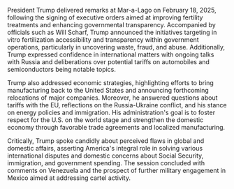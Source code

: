 President Trump delivered remarks at Mar-a-Lago on February 18, 2025, following the signing of executive orders aimed at improving fertility treatments and enhancing governmental transparency. Accompanied by officials such as Will Scharf, Trump announced the initiatives targeting in vitro fertilization accessibility and transparency within government operations, particularly in uncovering waste, fraud, and abuse. Additionally, Trump expressed confidence in international matters with ongoing talks with Russia and deliberations over potential tariffs on automobiles and semiconductors being notable topics.

Trump also addressed economic strategies, highlighting efforts to bring manufacturing back to the United States and announcing forthcoming relocations of major companies. Moreover, he answered questions about tariffs with the EU, reflections on the Russia-Ukraine conflict, and his stance on energy policies and immigration. His administration's goal is to foster respect for the U.S. on the world stage and strengthen the domestic economy through favorable trade agreements and localized manufacturing.

Critically, Trump spoke candidly about perceived flaws in global and domestic affairs, asserting America's integral role in solving various international disputes and domestic concerns about Social Security, immigration, and government spending. The session concluded with comments on Venezuela and the prospect of further military engagement in Mexico aimed at addressing cartel activity.